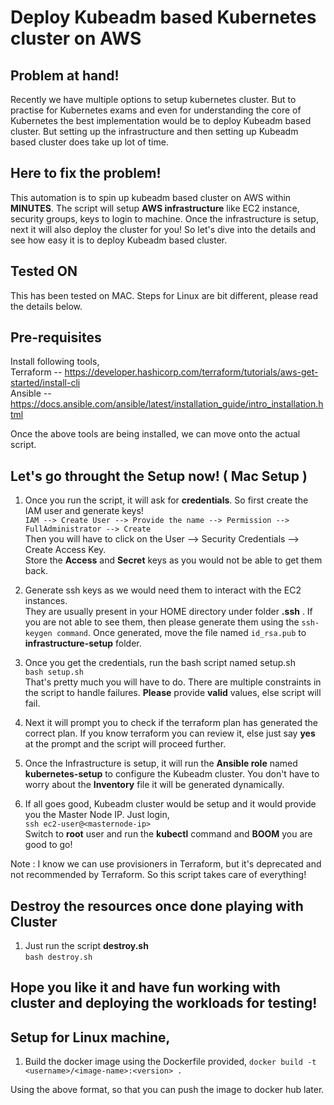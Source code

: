 # Deploy Kubeadm based Kubernetes cluster on AWS

## Problem at hand!
Recently we have multiple options to setup kubernetes cluster. But to practise for Kubernetes exams and even for understanding the core of Kubernetes the best implementation would be to deploy Kubeadm based cluster. But setting up the infrastructure and then setting up Kubeadm based cluster does take up lot of time.

## Here to fix the problem!
This automation is to spin up kubeadm based cluster on AWS within **MINUTES**. The script will setup **AWS infrastructure** like EC2 instance, security groups, keys to login to machine. Once the infrastructure is setup, next it will also deploy the cluster for you!
So let's dive into the details and see how easy it is to deploy Kubeadm based cluster.

## Tested ON
This has been tested on MAC.
Steps for Linux are bit different, please read the details below.

## Pre-requisites
Install following tools,</br>
Terraform -- https://developer.hashicorp.com/terraform/tutorials/aws-get-started/install-cli </br>
Ansible   -- https://docs.ansible.com/ansible/latest/installation_guide/intro_installation.html </br>



Once the above tools are being installed, we can move onto the actual script.

## Let's go throught the Setup now! ( Mac Setup )
1. Once you run the script, it will ask for **credentials**. So first create the IAM user and generate keys!</br>
```IAM --> Create User --> Provide the name --> Permission --> FullAdministrator --> Create```</br>
Then you will have to click on the User --> Security Credentials --> Create Access Key.</br>
Store the **Access** and **Secret** keys as you would not be able to get them back.

2. Generate ssh keys as we would need them to interact with the EC2 instances. </br>
They are usually present in your HOME directory under folder **.ssh** . If you are not able to see them, then please generate them using the ```ssh-keygen command```. Once generated, move the file named ```id_rsa.pub``` to **infrastructure-setup** folder.

3. Once you get the credentials, run the bash script named setup.sh </br>
   ``` bash setup.sh ``` </br>
That's pretty much you will have to do. There are multiple constraints in the script to handle failures. **Please** provide **valid** values, else script will fail.

4. Next it will prompt you to check if the terraform plan has generated the correct plan. If you know terraform you can review it, else just say **yes** at the prompt and the script will proceed further.

5. Once the Infrastructure is setup, it will run the **Ansible role** named **kubernetes-setup** to configure the Kubeadm cluster. You don't have to worry about the **Inventory** file it will be generated dynamically.

6. If all goes good, Kubeadm cluster would be setup and it would provide you the Master Node IP. Just login, </br>
   ``` ssh ec2-user@<masternode-ip> ``` </br>
   Switch to **root** user and run the **kubectl** command and **BOOM** you are good to go!
   

Note : I know we can use provisioners in Terraform, but it's deprecated and not recommended by Terraform. So this script takes care of everything!

## Destroy the resources once done playing with Cluster
1. Just run the script **destroy.sh** </br>
``` bash destroy.sh ```

## Hope you like it and have fun working with cluster and deploying the workloads for testing!

## Setup for Linux machine,
1. Build the docker image using the Dockerfile provided, 
``` docker build -t <username>/<image-name>:<version> . ```

Using the above format, so that you can push the image to docker hub later.

